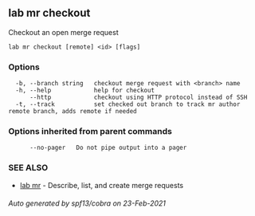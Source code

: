 ## lab mr checkout

Checkout an open merge request

```
lab mr checkout [remote] <id> [flags]
```

### Options

```
  -b, --branch string   checkout merge request with <branch> name
  -h, --help            help for checkout
      --http            checkout using HTTP protocol instead of SSH
  -t, --track           set checked out branch to track mr author remote branch, adds remote if needed
```

### Options inherited from parent commands

```
      --no-pager   Do not pipe output into a pager
```

### SEE ALSO

* [lab mr](lab_mr.md)	 - Describe, list, and create merge requests

###### Auto generated by spf13/cobra on 23-Feb-2021
